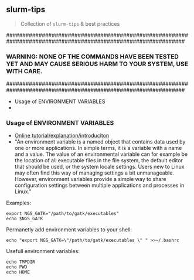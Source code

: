 ## slurm-tips
> Collection of `slurm-tips` & best practices

###############################################################################################################
### WARNING: NONE OF THE COMMANDS HAVE BEEN TESTED YET AND MAY CAUSE SERIOUS HARM TO YOUR SYSTEM, USE WITH CARE. #
###############################################################################################################

* Usage of ENVIRONMENT VARIABLES
* 


### Usage of ENVIRONMENT VARIABLES
+ [Online tutorial/explanation/introduciton](https://wiki.archlinux.org/index.php/Environment_variables)
+ "An environment variable is a named object that contains data used by one or more applications. In simple terms, it is a variable with a name and a value. The value of an environmental variable can for example be the location of all executable files in the file system, the default editor that should be used, or the system locale settings. Users new to Linux may often find this way of managing settings a bit unmanageable. However, environment variables provide a simple way to share configuration settings between multiple applications and processes in Linux."

Examples:

```
export NGS_GATK="/path/to/gatk/executables"
echo $NGS_GATK
```

Permanetly add environment variables to your shell:

 ```
 echo "export NGS_GATK=\"/path/to/gatk/executables \" " >>~/.bashrc
 ```
 Usefull environment variables:
 
 ```
 echo TMPDIR
 echo PWD
 echo HOME
 ```
 
